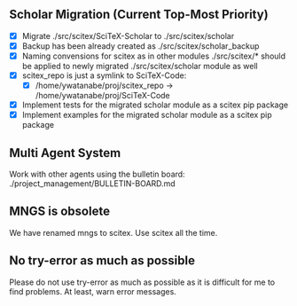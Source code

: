 <!-- ---
!-- Timestamp: 2025-07-02 00:25:34
!-- Author: ywatanabe
!-- File: /home/ywatanabe/proj/scitex_repo/CLAUDE.md
!-- --- -->


## Scholar Migration (Current Top-Most Priority)
- [x] Migrate ./src/scitex/SciTeX-Scholar to ./src/scitex/scholar
- [x] Backup has been already created as ./src/scitex/scholar_backup
- [x] Naming convensions for scitex as in other modules ./src/scitex/* should be applied to newly migrated ./src/scitex/scholar module as well
- [x] scitex_repo is just a symlink to SciTeX-Code:
  - [x] /home/ywatanabe/proj/scitex_repo -> /home/ywatanabe/proj/SciTeX-Code
- [x] Implement tests for the migrated scholar module as a scitex pip package
- [x] Implement examples for the migrated scholar module as a scitex pip package

## Multi Agent System
Work with other agents using the bulletin board: ./project_management/BULLETIN-BOARD.md

## MNGS is obsolete
We have renamed mngs to scitex. Use scitex all the time.

## No try-error as much as possible
Please do not use try-error as much as possible as it is difficult for me to find problems. At least, warn error messages.

<!-- EOF -->